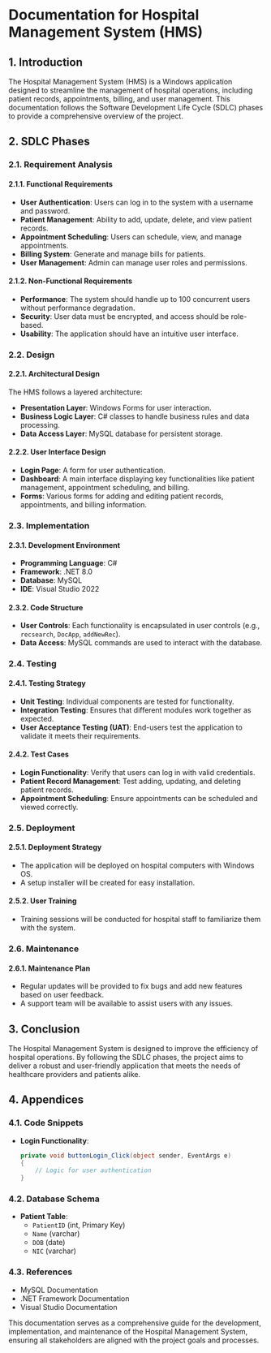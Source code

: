 # Documentation for Hospital Management System (HMS)

## 1. Introduction
The Hospital Management System (HMS) is a Windows application designed to streamline the management of hospital operations, including patient records, appointments, billing, and user management. This documentation follows the Software Development Life Cycle (SDLC) phases to provide a comprehensive overview of the project.

## 2. SDLC Phases

### 2.1. Requirement Analysis
#### 2.1.1. Functional Requirements
- **User Authentication**: Users can log in to the system with a username and password.
- **Patient Management**: Ability to add, update, delete, and view patient records.
- **Appointment Scheduling**: Users can schedule, view, and manage appointments.
- **Billing System**: Generate and manage bills for patients.
- **User Management**: Admin can manage user roles and permissions.

#### 2.1.2. Non-Functional Requirements
- **Performance**: The system should handle up to 100 concurrent users without performance degradation.
- **Security**: User data must be encrypted, and access should be role-based.
- **Usability**: The application should have an intuitive user interface.

### 2.2. Design
#### 2.2.1. Architectural Design
The HMS follows a layered architecture:
- **Presentation Layer**: Windows Forms for user interaction.
- **Business Logic Layer**: C# classes to handle business rules and data processing.
- **Data Access Layer**: MySQL database for persistent storage.

#### 2.2.2. User Interface Design
- **Login Page**: A form for user authentication.
- **Dashboard**: A main interface displaying key functionalities like patient management, appointment scheduling, and billing.
- **Forms**: Various forms for adding and editing patient records, appointments, and billing information.

### 2.3. Implementation
#### 2.3.1. Development Environment
- **Programming Language**: C#
- **Framework**: .NET 8.0
- **Database**: MySQL
- **IDE**: Visual Studio 2022

#### 2.3.2. Code Structure
- **User Controls**: Each functionality is encapsulated in user controls (e.g., `recsearch`, `DocApp`, `addNewRec`).
- **Data Access**: MySQL commands are used to interact with the database.

### 2.4. Testing
#### 2.4.1. Testing Strategy
- **Unit Testing**: Individual components are tested for functionality.
- **Integration Testing**: Ensures that different modules work together as expected.
- **User Acceptance Testing (UAT)**: End-users test the application to validate it meets their requirements.

#### 2.4.2. Test Cases
- **Login Functionality**: Verify that users can log in with valid credentials.
- **Patient Record Management**: Test adding, updating, and deleting patient records.
- **Appointment Scheduling**: Ensure appointments can be scheduled and viewed correctly.

### 2.5. Deployment
#### 2.5.1. Deployment Strategy
- The application will be deployed on hospital computers with Windows OS.
- A setup installer will be created for easy installation.

#### 2.5.2. User Training
- Training sessions will be conducted for hospital staff to familiarize them with the system.

### 2.6. Maintenance
#### 2.6.1. Maintenance Plan
- Regular updates will be provided to fix bugs and add new features based on user feedback.
- A support team will be available to assist users with any issues.

## 3. Conclusion
The Hospital Management System is designed to improve the efficiency of hospital operations. By following the SDLC phases, the project aims to deliver a robust and user-friendly application that meets the needs of healthcare providers and patients alike.

## 4. Appendices
### 4.1. Code Snippets
- **Login Functionality**:
    ```csharp
    private void buttonLogin_Click(object sender, EventArgs e)
    {
        // Logic for user authentication
    }
    ```

### 4.2. Database Schema
- **Patient Table**:
    - `PatientID` (int, Primary Key)
    - `Name` (varchar)
    - `DOB` (date)
    - `NIC` (varchar)

### 4.3. References
- MySQL Documentation
- .NET Framework Documentation
- Visual Studio Documentation

This documentation serves as a comprehensive guide for the development, implementation, and maintenance of the Hospital Management System, ensuring all stakeholders are aligned with the project goals and processes.